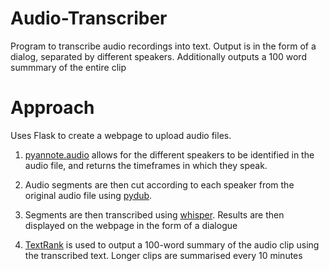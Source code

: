 # Audio-Transcriber
 Program to transcribe audio recordings into text. Output is in the form of a dialog, separated by different speakers. Additionally outputs a 100 word summmary of the entire clip
 
 # Approach
Uses Flask to create a webpage to upload audio files. 

1) [pyannote.audio](https://github.com/pyannote/pyannote-audio) allows for the different speakers to be identified in the audio file, and returns the timeframes in which they speak. 

2) Audio segments are then cut according to each speaker from the original audio file using [pydub](https://github.com/jiaaro/pydub).

3) Segments are then transcribed using [whisper](https://github.com/openai/whisper). Results are then displayed on the webpage in the form of a dialogue

4) [TextRank](https://github.com/davidadamojr/TextRank) is used to output a 100-word summary of the audio clip using the transcribed text. Longer clips are summarised every 10 minutes
